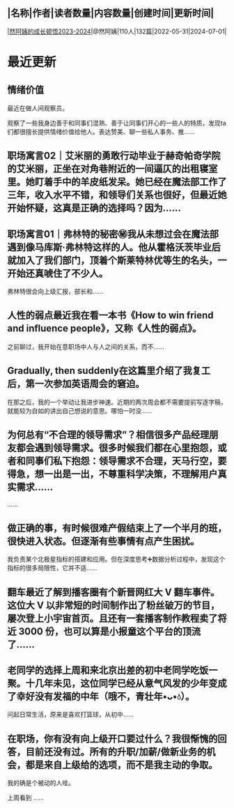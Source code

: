 |名称|作者|读者数量|内容数量|创建时间|更新时间|
---
|[然阿姨的成长顿悟2023-2024](https://xiaobot.net/p/retailhistory?refer=0b133df9-27dc-423b-8101-639049001c13)|@然阿姨|110人|132篇|2022-05-31|2024-07-01|

# 最近更新
## 情绪价值
最近在做人间观察员。

观察了一些我身边善于和同事们混熟、善于让同事们开心的一些人的特质，发现ta们都很擅长提供情绪价值给他人。表达赞美、聊一些私人事务、推......
## 职场寓言02｜艾米丽的勇敢行动毕业于赫奇帕奇学院的艾米丽，正坐在对角巷附近的一间逼仄的出租寝室里。她盯着手中的羊皮纸发呆。她已经在魔法部工作了三年，收入水平不错，和领导们关系也很好，但最近她开始怀疑，这真是正确的选择吗？因为......
## 职场寓言01｜弗林特的秘密㊙️我从未想过会在魔法部遇到像马库斯·弗林特这样的人。他从霍格沃茨毕业后就加入了我们部门，顶着个斯莱特林优等生的名头，一开始还真唬住了不少人。

弗林特很会向上级汇报，部长和......
## 人性的弱点最近我在看一本书《How to win friend and influence people》，又称《人性的弱点》。

之前聊过，我开始在意职场中人与人之间的关系，而不......
## Gradually, then suddenly在这篇里介绍了我复工后，第一次参加英语周会的窘迫。

在那之后，我的一个举动让我进步神速。近期的两次周会都不需要提前写逐字稿，就能较为自如的讲出自己想说的意思。哪怕一时没......
## 为何总有“不合理的领导需求”？相信很多产品经理朋友都会遇到领导需求。很多时候我们都在心里抱怨，或者和同事们私下抱怨：领导需求不合理，天马行空，要得急，想一出是一出，不尊重科学决策，不理解用户真实需求……

......
## 做正确的事，有时候很难产假结束上了一个半月的班，很快进入状态。但逐渐有些事情有点产生困扰。

我负责某个北极星指标的搭建和应用。但在深度思考➕数据分析过程中，发现这个指标的很多局限性，它并不适......
## 翻车最近了解到播客圈有个新晋网红大 V 翻车事件。这位大 V 以非常短的时间制作出了粉丝破万的节目，屡次登上小宇宙首页。且还有一套播客制作教程卖了将近 3000 份，也可以算是小报童这个平台的顶流了......
## 老同学的选择上周和来北京出差的初中老同学吃饭一聚。十几年未见，这位同学已经从意气风发的少年变成了幸好没有发福的中年（哦不，青壮年•ᴗ•💧）。

问起日常生活，原来是喜欢打篮球，从初中......
## 在职场，你有没有向上级开口要过什么？我很惭愧的回答，目前还没有过。所有的升职/加薪/做新业务的机会，都是来自上级给的选项，而不是我主动的争取。

我的确是个被动的人哇。

上周看到 ......

